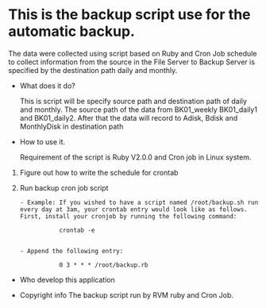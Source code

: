 # This is the backup script use for the automatic backup. 

The data were collected using  script based on Ruby and Cron Job schedule to collect information from the source in the File Server to Backup Server is specified by the destination path daily and monthly.

- What does it do? 
    
	This is script will be specify source path and destination path of daily and
monthly. The source path of the data from BK01_weekly
BK01_daily1 and BK01_daily2. After that the data will record to Adisk, Bdisk and MonthlyDisk in destination path

- How to use it. 

	Requirement of the script is Ruby V2.0.0 and Cron job in Linux system.
    		
1. Figure out how to write the schedule for crontab
2. Run backup cron job script 

       - Example: If you wished to have a script named /root/backup.sh run every day at 3am, your crontab entry would look like as follows. First, install your cronjob by running the following command:

                  crontab -e


       - Append the following entry:

                  0 3 * * * /root/backup.rb

- Who develop this application

- Copyright info
    The backup script run by RVM ruby and Cron Job.
